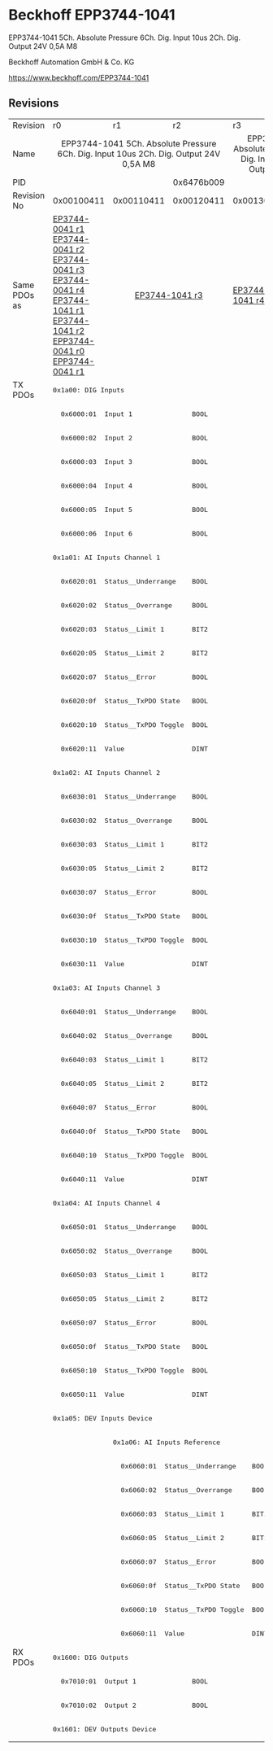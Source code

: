 # Beckhoff EPP3744-1041

EPP3744-1041 5Ch. Absolute Pressure 6Ch. Dig. Input 10us 2Ch. Dig. Output 24V 0,5A M8

Beckhoff Automation GmbH & Co. KG

https://www.beckhoff.com/EPP3744-1041

## Revisions
<table>
<tr >
<td>Revision</td>
<td><div class="foo">r0</div></td>
<td><div class="foo">r1</div></td>
<td><div class="foo">r2</div></td>
<td><div class="foo">r3</div></td>
<td><div class="foo">r4</div></td>
</tr>
<tr >
<td>Name</td>
<td colspan=3 align="center"><div class="foo">EPP3744-1041 5Ch. Absolute Pressure 6Ch. Dig. Input 10us 2Ch. Dig. Output 24V 0,5A M8</div></td>
<td colspan=2 align="center"><div class="foo">EPP3744-1041 5Ch. Absolute Pressure 7Bar 6Ch. Dig. Input 10us 2Ch. Dig. Output 24V 0,5A M8</div></td>
</tr>
<tr >
<td>PID</td>
<td colspan=5 align="center"><div class="foo">0x6476b009</div></td>
</tr>
<tr >
<td>Revision No</td>
<td><div class="foo">0x00100411</div></td>
<td><div class="foo">0x00110411</div></td>
<td><div class="foo">0x00120411</div></td>
<td><div class="foo">0x00130411</div></td>
<td><div class="foo">0x00140411</div></td>
</tr>
<tr >
<td>Same PDOs as</td>
<td><div class="foo"><a href="EP3744-0041">EP3744-0041 r1</a><br/><a href="EP3744-0041">EP3744-0041 r2</a><br/><a href="EP3744-0041">EP3744-0041 r3</a><br/><a href="EP3744-0041">EP3744-0041 r4</a><br/><a href="EP3744-1041">EP3744-1041 r1</a><br/><a href="EP3744-1041">EP3744-1041 r2</a><br/><a href="EPP3744-0041">EPP3744-0041 r0</a><br/><a href="EPP3744-0041">EPP3744-0041 r1</a></div></td>
<td colspan=2 align="center"><div class="foo"><a href="EP3744-1041">EP3744-1041 r3</a></div></td>
<td><div class="foo"><a href="EP3744-1041">EP3744-1041 r4</a></div></td>
<td><div class="foo"><a href="EP3744-0041">EP3744-0041 r5</a><br/><a href="EP3744-1041">EP3744-1041 r5</a><br/><a href="EPP3744-0041">EPP3744-0041 r2</a></div></td>
</tr>
<tr class="txpdo pdosection">
<td rowspan=53 valign=top>TX PDOs</td>
<td colspan=5 align="left"><pre>0x1a00: DIG Inputs</pre></td>
<td></td>
</tr>
<tr class="txpdo">
<td colspan=5 align="left"><pre>  0x6000:01  Input 1               BOOL</pre></td>
</tr>
<tr class="txpdo">
<td colspan=5 align="left"><pre>  0x6000:02  Input 2               BOOL</pre></td>
</tr>
<tr class="txpdo">
<td colspan=5 align="left"><pre>  0x6000:03  Input 3               BOOL</pre></td>
</tr>
<tr class="txpdo">
<td colspan=5 align="left"><pre>  0x6000:04  Input 4               BOOL</pre></td>
</tr>
<tr class="txpdo">
<td colspan=5 align="left"><pre>  0x6000:05  Input 5               BOOL</pre></td>
</tr>
<tr class="txpdo">
<td colspan=5 align="left"><pre>  0x6000:06  Input 6               BOOL</pre></td>
</tr>
<tr class="txpdo pdosection">
<td colspan=5 align="left"><pre>0x1a01: AI Inputs Channel 1</pre></td>
</tr>
<tr class="txpdo">
<td colspan=5 align="left"><pre>  0x6020:01  Status__Underrange    BOOL</pre></td>
</tr>
<tr class="txpdo">
<td colspan=5 align="left"><pre>  0x6020:02  Status__Overrange     BOOL</pre></td>
</tr>
<tr class="txpdo">
<td colspan=5 align="left"><pre>  0x6020:03  Status__Limit 1       BIT2</pre></td>
</tr>
<tr class="txpdo">
<td colspan=5 align="left"><pre>  0x6020:05  Status__Limit 2       BIT2</pre></td>
</tr>
<tr class="txpdo">
<td colspan=5 align="left"><pre>  0x6020:07  Status__Error         BOOL</pre></td>
</tr>
<tr class="txpdo">
<td colspan=5 align="left"><pre>  0x6020:0f  Status__TxPDO State   BOOL</pre></td>
</tr>
<tr class="txpdo">
<td colspan=5 align="left"><pre>  0x6020:10  Status__TxPDO Toggle  BOOL</pre></td>
</tr>
<tr class="txpdo">
<td colspan=5 align="left"><pre>  0x6020:11  Value                 DINT</pre></td>
</tr>
<tr class="txpdo pdosection">
<td colspan=5 align="left"><pre>0x1a02: AI Inputs Channel 2</pre></td>
</tr>
<tr class="txpdo">
<td colspan=5 align="left"><pre>  0x6030:01  Status__Underrange    BOOL</pre></td>
</tr>
<tr class="txpdo">
<td colspan=5 align="left"><pre>  0x6030:02  Status__Overrange     BOOL</pre></td>
</tr>
<tr class="txpdo">
<td colspan=5 align="left"><pre>  0x6030:03  Status__Limit 1       BIT2</pre></td>
</tr>
<tr class="txpdo">
<td colspan=5 align="left"><pre>  0x6030:05  Status__Limit 2       BIT2</pre></td>
</tr>
<tr class="txpdo">
<td colspan=5 align="left"><pre>  0x6030:07  Status__Error         BOOL</pre></td>
</tr>
<tr class="txpdo">
<td colspan=5 align="left"><pre>  0x6030:0f  Status__TxPDO State   BOOL</pre></td>
</tr>
<tr class="txpdo">
<td colspan=5 align="left"><pre>  0x6030:10  Status__TxPDO Toggle  BOOL</pre></td>
</tr>
<tr class="txpdo">
<td colspan=5 align="left"><pre>  0x6030:11  Value                 DINT</pre></td>
</tr>
<tr class="txpdo pdosection">
<td colspan=5 align="left"><pre>0x1a03: AI Inputs Channel 3</pre></td>
</tr>
<tr class="txpdo">
<td colspan=5 align="left"><pre>  0x6040:01  Status__Underrange    BOOL</pre></td>
</tr>
<tr class="txpdo">
<td colspan=5 align="left"><pre>  0x6040:02  Status__Overrange     BOOL</pre></td>
</tr>
<tr class="txpdo">
<td colspan=5 align="left"><pre>  0x6040:03  Status__Limit 1       BIT2</pre></td>
</tr>
<tr class="txpdo">
<td colspan=5 align="left"><pre>  0x6040:05  Status__Limit 2       BIT2</pre></td>
</tr>
<tr class="txpdo">
<td colspan=5 align="left"><pre>  0x6040:07  Status__Error         BOOL</pre></td>
</tr>
<tr class="txpdo">
<td colspan=5 align="left"><pre>  0x6040:0f  Status__TxPDO State   BOOL</pre></td>
</tr>
<tr class="txpdo">
<td colspan=5 align="left"><pre>  0x6040:10  Status__TxPDO Toggle  BOOL</pre></td>
</tr>
<tr class="txpdo">
<td colspan=5 align="left"><pre>  0x6040:11  Value                 DINT</pre></td>
</tr>
<tr class="txpdo pdosection">
<td colspan=5 align="left"><pre>0x1a04: AI Inputs Channel 4</pre></td>
</tr>
<tr class="txpdo">
<td colspan=5 align="left"><pre>  0x6050:01  Status__Underrange    BOOL</pre></td>
</tr>
<tr class="txpdo">
<td colspan=5 align="left"><pre>  0x6050:02  Status__Overrange     BOOL</pre></td>
</tr>
<tr class="txpdo">
<td colspan=5 align="left"><pre>  0x6050:03  Status__Limit 1       BIT2</pre></td>
</tr>
<tr class="txpdo">
<td colspan=5 align="left"><pre>  0x6050:05  Status__Limit 2       BIT2</pre></td>
</tr>
<tr class="txpdo">
<td colspan=5 align="left"><pre>  0x6050:07  Status__Error         BOOL</pre></td>
</tr>
<tr class="txpdo">
<td colspan=5 align="left"><pre>  0x6050:0f  Status__TxPDO State   BOOL</pre></td>
</tr>
<tr class="txpdo">
<td colspan=5 align="left"><pre>  0x6050:10  Status__TxPDO Toggle  BOOL</pre></td>
</tr>
<tr class="txpdo">
<td colspan=5 align="left"><pre>  0x6050:11  Value                 DINT</pre></td>
</tr>
<tr class="txpdo pdosection">
<td colspan=5 align="left"><pre>0x1a05: DEV Inputs Device</pre></td>
</tr>
<tr class="txpdo pdosection">
<td></td>
<td colspan=4 align="left"><pre>0x1a06: AI Inputs Reference</pre></td>
</tr>
<tr class="txpdo">
<td></td>
<td colspan=4 align="left"><pre>  0x6060:01  Status__Underrange    BOOL</pre></td>
</tr>
<tr class="txpdo">
<td></td>
<td colspan=4 align="left"><pre>  0x6060:02  Status__Overrange     BOOL</pre></td>
</tr>
<tr class="txpdo">
<td></td>
<td colspan=4 align="left"><pre>  0x6060:03  Status__Limit 1       BIT2</pre></td>
</tr>
<tr class="txpdo">
<td></td>
<td colspan=4 align="left"><pre>  0x6060:05  Status__Limit 2       BIT2</pre></td>
</tr>
<tr class="txpdo">
<td></td>
<td colspan=4 align="left"><pre>  0x6060:07  Status__Error         BOOL</pre></td>
</tr>
<tr class="txpdo">
<td></td>
<td colspan=4 align="left"><pre>  0x6060:0f  Status__TxPDO State   BOOL</pre></td>
</tr>
<tr class="txpdo">
<td></td>
<td colspan=4 align="left"><pre>  0x6060:10  Status__TxPDO Toggle  BOOL</pre></td>
</tr>
<tr class="txpdo">
<td></td>
<td colspan=4 align="left"><pre>  0x6060:11  Value                 DINT</pre></td>
</tr>
<tr class="rxpdo pdosection">
<td rowspan=4 valign=top>RX PDOs</td>
<td colspan=5 align="left"><pre>0x1600: DIG Outputs</pre></td>
<td></td>
</tr>
<tr class="rxpdo">
<td colspan=5 align="left"><pre>  0x7010:01  Output 1              BOOL</pre></td>
</tr>
<tr class="rxpdo">
<td colspan=5 align="left"><pre>  0x7010:02  Output 2              BOOL</pre></td>
</tr>
<tr class="rxpdo pdosection">
<td colspan=5 align="left"><pre>0x1601: DEV Outputs Device</pre></td>
</tr>
</table>
